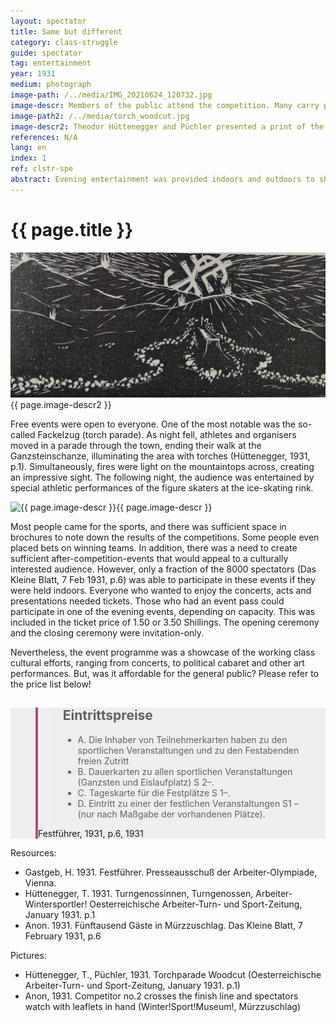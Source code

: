 ```yaml
---
layout: spectator
title: Same but different
category: class-struggle
guide: spectator
tag: entertainment
year: 1931
medium: photograph
image-path: /../media/IMG_20210624_120732.jpg
image-descr: Members of the public attend the competition. Many carry programmes, where they could record the results.
image-path2: /../media/torch_woodcut.jpg
image-descr2: Theodor Hüttenegger and Püchler presented a print of the torch parade to open their contribution to the Oesterreichische Arbeiter-Turn- und Sport-Zeitung in January 1931. 
references: N/A
lang: en
index: 1
ref: clstr-spe
abstract: Evening entertainment was provided indoors and outdoors to share local culture and political messages.
---
```

<body>
  <div class="infotext">
    <h1  id="title">{{ page.title }}</h1>
    <div class="grid-item" id="exhibit-image"><img src="../media/torch_woodcut.jpg" class="img-fluid" alt="{{ page.image-descr2 }}">{{ page.image-descr2 }}</div>
    <p>Free events were open to everyone. One of the most notable was the so-called Fackelzug (torch parade). As night fell, athletes and organisers moved in a parade through the town, ending their walk at the Ganzsteinschanze, illuminating the area with torches (Hüttenegger, 1931, p.1). Simultaneously, fires were light on the mountaintops across, creating an impressive sight. The following night, the audience was entertained by special athletic performances of the figure skaters at the ice-skating rink.</p>
    <div class="grid-item" id="exhibit-image"><img src="../media/IMG_20210624_120732.jpg" class="img-fluid" alt="{{ page.image-descr }}">{{ page.image-descr }}</div>
    <p>Most people came for the sports, and there was sufficient space in brochures to note down the results of the competitions. Some people even placed bets on winning teams. In addition, there was a need to create sufficient after-competition-events that would appeal to a culturally interested audience. However, only a fraction of the 8000 spectators (Das Kleine Blatt, 7 Feb 1931, p.6) was able to participate in these events if they were held indoors. Everyone who wanted to enjoy the concerts, acts and presentations needed tickets. Those who had an event pass could participate in one of the evening events, depending on capacity. This was included in the ticket price of 1.50 or 3.50 Shillings. The opening ceremony and the closing ceremony were invitation-only.</p>  
    <p>Nevertheless, the event programme was a showcase of the working class cultural efforts, ranging from concerts, to political cabaret and other art performances. But, was it affordable for the general public? Please refer to the price list below!</p>
  <section class="vh-30" style="background-color: #eee;">
    <div class="container py-sm-5 h-40">
      <div class="row d-flex align-items-center h-20">
        <div class="col col-md-9 mb-3 mb-md-1" id="style3">
          <figure class="bg-white p-3 rounded" style="border-left: .25rem solid #a34e78;">
            <blockquote class="blockquote pb-2">
              <p class="inlinequote">
                  <h2 id="quotetitle">Eintrittspreise</h2>
                  <ul>
                      <li>A.	Die Inhaber von Teilnehmerkarten haben zu den sportlichen Veranstaltungen und zu den Festabenden freien Zutritt</li>
                      <li>B.	Dauerkarten zu allen sportlichen Veranstaltungen (Ganzsten und Eislaufplatz) S 2–.</li>
                      <li>C.	Tageskarte für die Festplätze S 1–.</li>
                      <li>D.	Eintritt zu einer der festlichen Veranstaltungen S1 – (nur nach Maßgabe der vorhandenen Plätze).</li>
                  </ul>
              </p>
            </blockquote>
            <figcaption class="blockquote-footer mb-0 font-italic">
              <span class="source">Festführer, 1931, p.6</span>, 1931
            </figcaption>
          </figure>
        </div>
      </div>
    </div>
  </section>
    <div class="resources">
      <div class="resource-title">Resources:</div>
          <ul>
              <li>Gastgeb, H. 1931. <span id="source">Festführer</span>. Presseausschuß der Arbeiter-Olympiade, Vienna.</li>
              <li>Hüttenegger, T. 1931. Turngenossinnen, Turngenossen, Arbeiter-Wintersportler! <span id="source">Oesterreichische Arbeiter-Turn- und Sport-Zeitung</span>, January 1931. p.1</li>
              <li>Anon. 1931. Fünftausend Gäste in Mürzzuschlag. <span id="source">Das Kleine Blatt</span>, 7 February 1931, p.6</li>
          </ul>
    </div>
    <div class="resources">
      <div class="resource-title">Pictures:</div>
          <ul>
            <li>Hüttenegger, T., Püchler, 1931. Torchparade Woodcut (<span id="source">Oesterreichische Arbeiter-Turn- und Sport-Zeitung<span>, January 1931. p.1)</li>
            <li>Anon, 1931. Competitor no.2 crosses the finish line and spectators watch with leaflets in hand (Winter!Sport!Museum!, Mürzzuschlag)</li>
          </ul>
    </div>
  </div>
</body>